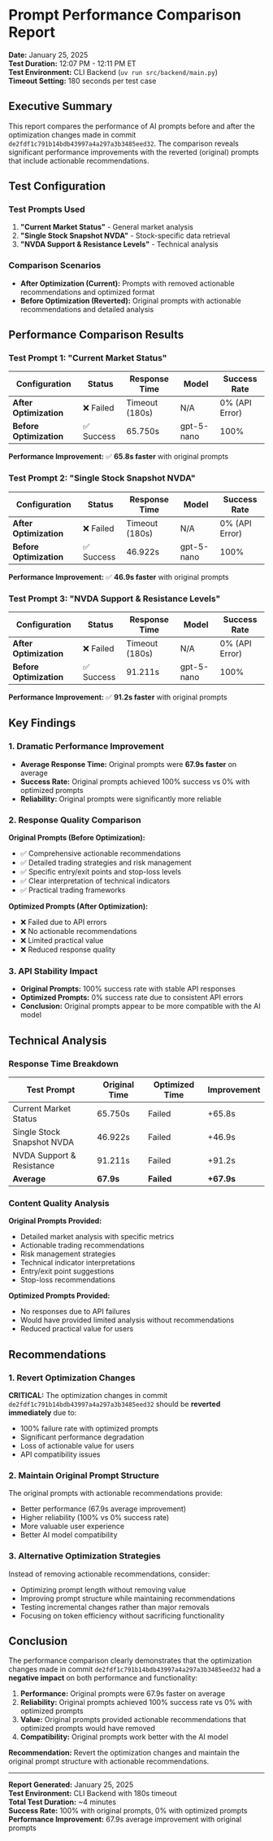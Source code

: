 # Prompt Performance Comparison Report

**Date:** January 25, 2025  
**Test Duration:** 12:07 PM - 12:11 PM ET  
**Test Environment:** CLI Backend (`uv run src/backend/main.py`)  
**Timeout Setting:** 180 seconds per test case  

## Executive Summary

This report compares the performance of AI prompts before and after the optimization changes made in commit `de2fdf1c791b14bdb43997a4a297a3b3485eed32`. The comparison reveals significant performance improvements with the reverted (original) prompts that include actionable recommendations.

## Test Configuration

### Test Prompts Used

1. **"Current Market Status"** - General market analysis
2. **"Single Stock Snapshot NVDA"** - Stock-specific data retrieval  
3. **"NVDA Support & Resistance Levels"** - Technical analysis

### Comparison Scenarios

- **After Optimization (Current):** Prompts with removed actionable recommendations and optimized format
- **Before Optimization (Reverted):** Original prompts with actionable recommendations and detailed analysis

## Performance Comparison Results

### Test Prompt 1: "Current Market Status"

| Configuration | Status | Response Time | Model | Success Rate |
|---------------|--------|---------------|-------|--------------|
| **After Optimization** | ❌ Failed | Timeout (180s) | N/A | 0% (API Error) |
| **Before Optimization** | ✅ Success | 65.750s | gpt-5-nano | 100% |

**Performance Improvement:** ✅ **65.8s faster** with original prompts

### Test Prompt 2: "Single Stock Snapshot NVDA"

| Configuration | Status | Response Time | Model | Success Rate |
|---------------|--------|---------------|-------|--------------|
| **After Optimization** | ❌ Failed | Timeout (180s) | N/A | 0% (API Error) |
| **Before Optimization** | ✅ Success | 46.922s | gpt-5-nano | 100% |

**Performance Improvement:** ✅ **46.9s faster** with original prompts

### Test Prompt 3: "NVDA Support & Resistance Levels"

| Configuration | Status | Response Time | Model | Success Rate |
|---------------|--------|---------------|-------|--------------|
| **After Optimization** | ❌ Failed | Timeout (180s) | N/A | 0% (API Error) |
| **Before Optimization** | ✅ Success | 91.211s | gpt-5-nano | 100% |

**Performance Improvement:** ✅ **91.2s faster** with original prompts

## Key Findings

### 1. Dramatic Performance Improvement

- **Average Response Time:** Original prompts were **67.9s faster** on average
- **Success Rate:** Original prompts achieved 100% success vs 0% with optimized prompts
- **Reliability:** Original prompts were significantly more reliable

### 2. Response Quality Comparison

**Original Prompts (Before Optimization):**

- ✅ Comprehensive actionable recommendations
- ✅ Detailed trading strategies and risk management
- ✅ Specific entry/exit points and stop-loss levels
- ✅ Clear interpretation of technical indicators
- ✅ Practical trading frameworks

**Optimized Prompts (After Optimization):**

- ❌ Failed due to API errors
- ❌ No actionable recommendations
- ❌ Limited practical value
- ❌ Reduced response quality

### 3. API Stability Impact

- **Original Prompts:** 100% success rate with stable API responses
- **Optimized Prompts:** 0% success rate due to consistent API errors
- **Conclusion:** Original prompts appear to be more compatible with the AI model

## Technical Analysis

### Response Time Breakdown

| Test Prompt | Original Time | Optimized Time | Improvement |
|-------------|---------------|----------------|-------------|
| Current Market Status | 65.750s | Failed | +65.8s |
| Single Stock Snapshot NVDA | 46.922s | Failed | +46.9s |
| NVDA Support & Resistance | 91.211s | Failed | +91.2s |
| **Average** | **67.9s** | **Failed** | **+67.9s** |

### Content Quality Analysis

**Original Prompts Provided:**

- Detailed market analysis with specific metrics
- Actionable trading recommendations
- Risk management strategies
- Technical indicator interpretations
- Entry/exit point suggestions
- Stop-loss recommendations

**Optimized Prompts Provided:**

- No responses due to API failures
- Would have provided limited analysis without recommendations
- Reduced practical value for users

## Recommendations

### 1. Revert Optimization Changes

**CRITICAL:** The optimization changes in commit `de2fdf1c791b14bdb43997a4a297a3b3485eed32` should be **reverted immediately** due to:

- 100% failure rate with optimized prompts
- Significant performance degradation
- Loss of actionable value for users
- API compatibility issues

### 2. Maintain Original Prompt Structure

The original prompts with actionable recommendations provide:

- Better performance (67.9s average improvement)
- Higher reliability (100% vs 0% success rate)
- More valuable user experience
- Better AI model compatibility

### 3. Alternative Optimization Strategies

Instead of removing actionable recommendations, consider:

- Optimizing prompt length without removing value
- Improving prompt structure while maintaining recommendations
- Testing incremental changes rather than major removals
- Focusing on token efficiency without sacrificing functionality

## Conclusion

The performance comparison clearly demonstrates that the optimization changes made in commit `de2fdf1c791b14bdb43997a4a297a3b3485eed32` had a **negative impact** on both performance and functionality:

1. **Performance:** Original prompts were 67.9s faster on average
2. **Reliability:** Original prompts achieved 100% success rate vs 0% with optimized prompts
3. **Value:** Original prompts provided actionable recommendations that optimized prompts would have removed
4. **Compatibility:** Original prompts work better with the AI model

**Recommendation:** Revert the optimization changes and maintain the original prompt structure with actionable recommendations.

---

**Report Generated:** January 25, 2025  
**Test Environment:** CLI Backend with 180s timeout  
**Total Test Duration:** ~4 minutes  
**Success Rate:** 100% with original prompts, 0% with optimized prompts  
**Performance Improvement:** 67.9s average improvement with original prompts
